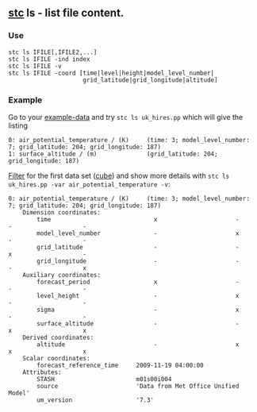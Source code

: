 ## [stc](https://github.com/MetOffice/stc/blob/main/doc/stc.md) ls - list file content.

### Use
```
stc ls IFILE[,IFILE2,...]
stc ls IFILE -ind index
stc ls IFILE -v
stc ls IFILE -coord [time|level|height|model_level_number|
                     grid_latitude|grid_longitude|altitude]
```
### Example 

Go to your [example-data](https://github.com/MetOffice/stc/blob/main/doc/stc.md#example-data) and try `stc ls uk_hires.pp` which will give the listing

```
0: air_potential_temperature / (K)     (time: 3; model_level_number: 7; grid_latitude: 204; grid_longitude: 187)
1: surface_altitude / (m)              (grid_latitude: 204; grid_longitude: 187)
```

[Filter](https://github.com/MetOffice/stc/blob/main/doc/stc.md#filter-options) for the first data set ([cube](https://scitools-iris.readthedocs.io/en/stable/userguide/iris_cubes.html#)) and show more details with `stc ls uk_hires.pp -var air_potential_temperature -v`:

```
0: air_potential_temperature / (K)     (time: 3; model_level_number: 7; grid_latitude: 204; grid_longitude: 187)
    Dimension coordinates:
        time                             x                      -                 -                    -
        model_level_number               -                      x                 -                    -
        grid_latitude                    -                      -                 x                    -
        grid_longitude                   -                      -                 -                    x
    Auxiliary coordinates:
        forecast_period                  x                      -                 -                    -
        level_height                     -                      x                 -                    -
        sigma                            -                      x                 -                    -
        surface_altitude                 -                      -                 x                    x
    Derived coordinates:
        altitude                         -                      x                 x                    x
    Scalar coordinates:
        forecast_reference_time     2009-11-19 04:00:00
    Attributes:
        STASH                       m01s00i004
        source                      'Data from Met Office Unified Model'
        um_version                  '7.3'
```
